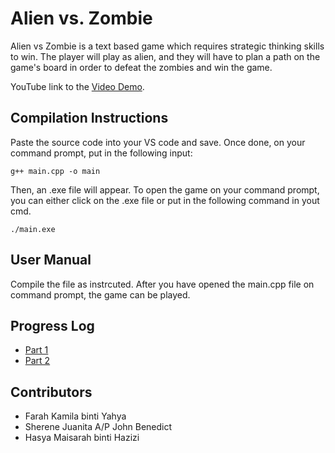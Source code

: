 # Alien vs. Zombie

Alien vs Zombie is a text based game which requires strategic thinking skills to win. The player will play as alien, and they will have to plan a path on the game's board in order to defeat the zombies and win the game.

YouTube link to the [Video Demo](https://youtu.be/Wc5gueZNTnw).

## Compilation Instructions

Paste the source code into your VS code and save. Once done, on your command prompt, put in the following input:

```
g++ main.cpp -o main
```

Then, an .exe file will appear. To open the game on your command prompt, you can either click on the .exe file or put in the following command in yout cmd.

```
./main.exe
```

## User Manual

Compile the file as instrcuted. After you have opened the main.cpp file on command prompt, the game can be played.

## Progress Log

- [Part 1](PART1.md)
- [Part 2](PART2.md)

## Contributors

- Farah Kamila binti Yahya
- Sherene Juanita A/P John Benedict
- Hasya Maisarah binti Hazizi


